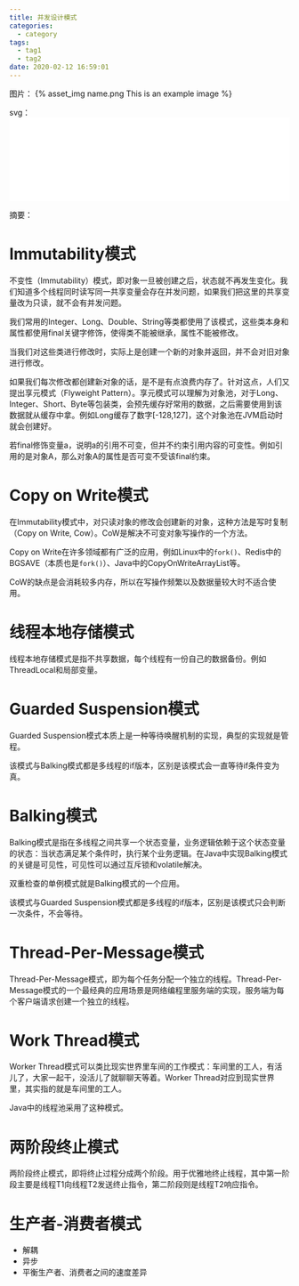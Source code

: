```yaml
---
title: 并发设计模式
categories:
  - category
tags:
  - tag1
  - tag2
date: 2020-02-12 16:59:01
---
```




图片： {% asset_img name.png This is an example image %} 

svg：<embed src="AQS_queue.svg" width="100%" type="image/svg+xml"/>

摘要：<!-- more --> 



# Immutability模式
不变性（Immutability）模式，即对象一旦被创建之后，状态就不再发生变化。我们知道多个线程同时读写同一共享变量会存在并发问题，如果我们把这里的共享变量改为只读，就不会有并发问题。

我们常用的Integer、Long、Double、String等类都使用了该模式，这些类本身和属性都使用final关键字修饰，使得类不能被继承，属性不能被修改。

当我们对这些类进行修改时，实际上是创建一个新的对象并返回，并不会对旧对象进行修改。

如果我们每次修改都创建新对象的话，是不是有点浪费内存了。针对这点，人们又提出享元模式（Flyweight Pattern）。享元模式可以理解为对象池，对于Long、Integer、Short、Byte等包装类，会预先缓存好常用的数据，之后需要使用到该数据就从缓存中拿。例如Long缓存了数字[-128,127]，这个对象池在JVM启动时就会创建好。

若final修饰变量a，说明a的引用不可变，但并不约束引用内容的可变性。例如引用的是对象A，那么对象A的属性是否可变不受该final约束。



# Copy on Write模式

在Immutability模式中，对只读对象的修改会创建新的对象，这种方法是写时复制（Copy on Write, Cow）。CoW是解决不可变对象写操作的一个方法。

Copy on Write在许多领域都有广泛的应用，例如Linux中的`fork()`、Redis中的BGSAVE（本质也是`fork()`）、Java中的CopyOnWriteArrayList等。

CoW的缺点是会消耗较多内存，所以在写操作频繁以及数据量较大时不适合使用。



# 线程本地存储模式

线程本地存储模式是指不共享数据，每个线程有一份自己的数据备份。例如ThreadLocal和局部变量。



# Guarded Suspension模式

Guarded Suspension模式本质上是一种等待唤醒机制的实现，典型的实现就是管程。

该模式与Balking模式都是多线程的if版本，区别是该模式会一直等待if条件变为真。



# Balking模式

Balking模式是指在多线程之间共享一个状态变量，业务逻辑依赖于这个状态变量的状态：当状态满足某个条件时，执行某个业务逻辑。在Java中实现Balking模式的关键是可见性，可见性可以通过互斥锁和volatile解决。

双重检查的单例模式就是Balking模式的一个应用。

该模式与Guarded Suspension模式都是多线程的if版本，区别是该模式只会判断一次条件，不会等待。



# Thread-Per-Message模式

Thread-Per-Message模式，即为每个任务分配一个独立的线程。Thread-Per-Message模式的一个最经典的应用场景是网络编程里服务端的实现，服务端为每个客户端请求创建一个独立的线程。



# Work Thread模式

Worker Thread模式可以类比现实世界里车间的工作模式：车间里的工人，有活儿了，大家一起干，没活儿了就聊聊天等着。Worker Thread对应到现实世界里，其实指的就是车间里的工人。

Java中的线程池采用了这种模式。



# 两阶段终止模式

两阶段终止模式，即将终止过程分成两个阶段。用于优雅地终止线程，其中第一阶段主要是线程T1向线程T2发送终止指令，第二阶段则是线程T2响应指令。



# 生产者-消费者模式

- 解耦
- 异步
- 平衡生产者、消费者之间的速度差异
